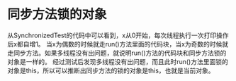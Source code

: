 # 同步方法锁的对象
从SynchronizedTest的代码中可以看到，x从0开始，每次线程执行一次打印操作后x都自增1。
当x为偶数的时候就走run()方法里面的代码块，当x为奇数的时候就走同步方法。如果多线程没有出问题，就说明run()方法的代码块和同步方法锁的对象是一样的。
经过测试后发现多线程没有出问题，而且此时run()方法里面锁的对象是this，所以可以推断出同步方法的锁的对象是this，也就是当前对象。